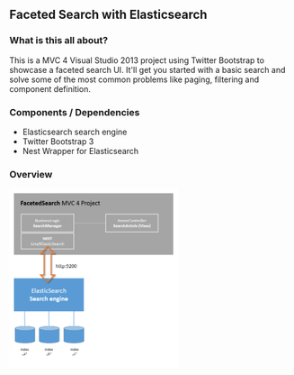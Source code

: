 <h2>Faceted Search with Elasticsearch</h2>

<h3>What is this all about?</h3>

This is a MVC 4 Visual Studio 2013 project using Twitter Bootstrap to showcase a faceted search UI.
It'll get you started with a basic search and solve some of the most common problems like paging, filtering and component definition.

<h3>Components / Dependencies</h3>
<ul>
<li>Elasticsearch search engine</li>
<li>Twitter Bootstrap 3</li>
<li>Nest Wrapper for Elasticsearch</li>

</ul>

<h3>Overview</h3>

<img src="https://raw.githubusercontent.com/BulloRosso/faceted-search/master/FacetedSearch/Content/img/overview.PNG" style="width:300px" />
